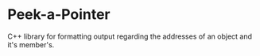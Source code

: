 # Peek-a-Pointer
C++ library for formatting output regarding the addresses of an object and it's member's.
